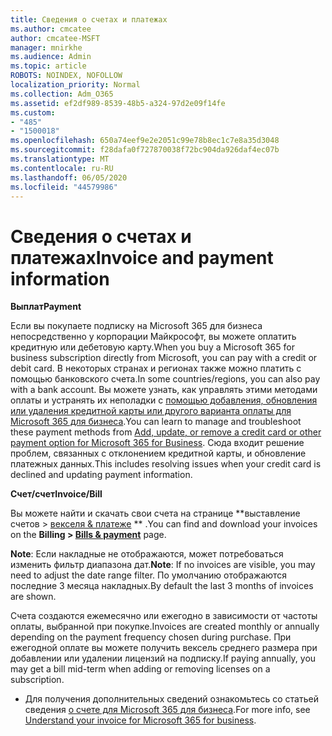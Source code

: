 ```yaml
---
title: Сведения о счетах и платежах
ms.author: cmcatee
author: cmcatee-MSFT
manager: mnirkhe
ms.audience: Admin
ms.topic: article
ROBOTS: NOINDEX, NOFOLLOW
localization_priority: Normal
ms.collection: Adm_O365
ms.assetid: ef2df989-8539-48b5-a324-97d2e09f14fe
ms.custom:
- "485"
- "1500018"
ms.openlocfilehash: 650a74eef9e2e2051c99e78b8ec1c7e8a35d3048
ms.sourcegitcommit: f28dafa0f727870038f72bc904da926daf4ec07b
ms.translationtype: MT
ms.contentlocale: ru-RU
ms.lasthandoff: 06/05/2020
ms.locfileid: "44579986"
---
```

# <a name="invoice-and-payment-information"></a><span data-ttu-id="24003-102">Сведения о счетах и платежах</span><span class="sxs-lookup"><span data-stu-id="24003-102">Invoice and payment information</span></span>

<span data-ttu-id="24003-103">**Выплат**</span><span class="sxs-lookup"><span data-stu-id="24003-103">**Payment**</span></span>

<span data-ttu-id="24003-104">Если вы покупаете подписку на Microsoft 365 для бизнеса непосредственно у корпорации Майкрософт, вы можете оплатить кредитную или дебетовую карту.</span><span class="sxs-lookup"><span data-stu-id="24003-104">When you buy a Microsoft 365 for business subscription directly from Microsoft, you can pay with a credit or debit card.</span></span>  <span data-ttu-id="24003-105">В некоторых странах и регионах также можно платить с помощью банковского счета.</span><span class="sxs-lookup"><span data-stu-id="24003-105">In some countries/regions, you can also pay with a bank account.</span></span>  <span data-ttu-id="24003-106">Вы можете узнать, как управлять этими методами оплаты и устранять их неполадки с [помощью добавления, обновления или удаления кредитной карты или другого варианта оплаты для Microsoft 365 для бизнеса](https://go.microsoft.com/fwlink/?linkid=2118133).</span><span class="sxs-lookup"><span data-stu-id="24003-106">You can learn to manage and troubleshoot these payment methods from [Add, update, or remove a credit card or other payment option for Microsoft 365 for Business](https://go.microsoft.com/fwlink/?linkid=2118133).</span></span>  <span data-ttu-id="24003-107">Сюда входит решение проблем, связанных с отклонением кредитной карты, и обновление платежных данных.</span><span class="sxs-lookup"><span data-stu-id="24003-107">This includes resolving issues when your credit card is declined and updating payment information.</span></span>

<span data-ttu-id="24003-108">**Счет/счет**</span><span class="sxs-lookup"><span data-stu-id="24003-108">**Invoice/Bill**</span></span>

<span data-ttu-id="24003-109">Вы можете найти и скачать свои счета на странице \*\*выставление счетов > [векселя & платеже](https://go.microsoft.com/fwlink/p/?linkid=848039) \*\* .</span><span class="sxs-lookup"><span data-stu-id="24003-109">You can find and download your invoices on the **Billing > [Bills & payment](https://go.microsoft.com/fwlink/p/?linkid=848039)** page.</span></span>  

<span data-ttu-id="24003-110">**Note**: Если накладные не отображаются, может потребоваться изменить фильтр диапазона дат.</span><span class="sxs-lookup"><span data-stu-id="24003-110">**Note**: If no invoices are visible, you may need to adjust the date range filter.</span></span>  <span data-ttu-id="24003-111">По умолчанию отображаются последние 3 месяца накладных.</span><span class="sxs-lookup"><span data-stu-id="24003-111">By default the last 3 months of invoices are shown.</span></span>

<span data-ttu-id="24003-112">Счета создаются ежемесячно или ежегодно в зависимости от частоты оплаты, выбранной при покупке.</span><span class="sxs-lookup"><span data-stu-id="24003-112">Invoices are created monthly or annually depending on the payment frequency chosen during purchase.</span></span>  <span data-ttu-id="24003-113">При ежегодной оплате вы можете получить вексель среднего размера при добавлении или удалении лицензий на подписку.</span><span class="sxs-lookup"><span data-stu-id="24003-113">If paying annually, you may get a bill mid-term when adding or removing licenses on a subscription.</span></span>
 
- <span data-ttu-id="24003-114">Для получения дополнительных сведений ознакомьтесь со статьей сведения [о счете для Microsoft 365 для бизнеса](https://go.microsoft.com/fwlink/?linkid=2119101).</span><span class="sxs-lookup"><span data-stu-id="24003-114">For more info, see [Understand your invoice for Microsoft 365 for business](https://go.microsoft.com/fwlink/?linkid=2119101).</span></span>
